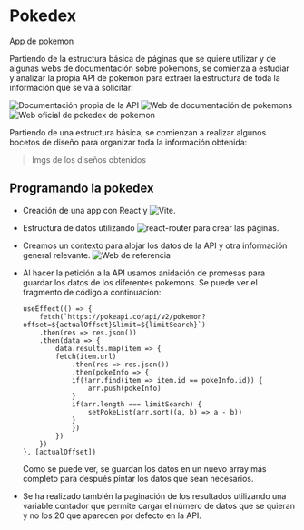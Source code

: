 # Pokedex

App de pokemon

Partiendo de la estructura básica de páginas que se quiere utilizar y de algunas webs de documentación sobre pokemons, se comienza a estudiar y analizar la propia API de pokemon para extraer la estructura de toda la información que se va a solicitar:

![Documentación propia de la API](https://pokeapi.co/docs/v2)
![Web de documentación de pokemons](https://pokemon.fandom.com/es/wiki)
![Web oficial de pokedex de pokemon](https://pokemon.com/es/pokedex)

Partiendo de una estructura básica, se comienzan a realizar algunos bocetos de diseño para organizar toda la información obtenida:

> Imgs de los diseños obtenidos

## Programando la pokedex

+ Creación de una app con React y ![Vite](https://vitejs.dev/guide).

+ Estructura de datos utilizando ![react-router](https://reactrouter.com/en/main/start/tutorial) para crear las páginas.

+ Creamos un contexto para alojar los datos de la API y otra información general relevante. ![Web de referencia](https://react.dev/reference/react/createContext)

+ Al hacer la petición a la API usamos anidación de promesas para guardar los datos de los diferentes pokemons. Se puede ver el fragmento de código a continuación:

    ```
    useEffect(() => {
        fetch(`https://pokeapi.co/api/v2/pokemon?offset=${actualOffset}&limit=${limitSearch}`)
        .then(res => res.json())
        .then(data => {
            data.results.map(item => {
            fetch(item.url)
                .then(res => res.json())
                .then(pokeInfo => {
                if(!arr.find(item => item.id == pokeInfo.id)) {
                    arr.push(pokeInfo)
                }
                if(arr.length === limitSearch) {
                    setPokeList(arr.sort((a, b) => a - b))
                }
                })
            })
        })
    }, [actualOffset])
    ```

    Como se puede ver, se guardan los datos en un nuevo array más completo para después pintar los datos que sean necesarios.

+ Se ha realizado también la paginación de los resultados utilizando una variable contador que permite cargar el número de datos que se quieran y no los 20 que aparecen por defecto en la API.